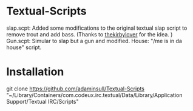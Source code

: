 Textual-Scripts
=====================

slap.scpt: Added some modifications to the original textual slap script to remove trout and add bass. (Thanks to [thekirbylover](http://adam.hbang.ws) for the idea. )
Gun.scpt: Simular to slap but a gun and modified. 
House: "/me is in da house" script. 

Installation
=====================

git clone https://github.com/adaminsull/Textual-Scripts "~/Library/Containers/com.codeux.irc.textual/Data/Library/Application Support/Textual IRC/Scripts"

